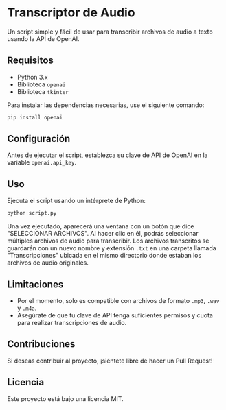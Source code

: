 
# Transcriptor de Audio

Un script simple y fácil de usar para transcribir archivos de audio a texto usando la API de OpenAI.

## Requisitos

- Python 3.x
- Biblioteca `openai`
- Biblioteca `tkinter`

Para instalar las dependencias necesarias, use el siguiente comando:

```bash
pip install openai
```

## Configuración

Antes de ejecutar el script, establezca su clave de API de OpenAI en la variable `openai.api_key`.

## Uso

Ejecuta el script usando un intérprete de Python:

```bash
python script.py
```

Una vez ejecutado, aparecerá una ventana con un botón que dice "SELECCIONAR ARCHIVOS". Al hacer clic en él, podrás seleccionar múltiples archivos de audio para transcribir. Los archivos transcritos se guardarán con un nuevo nombre y extensión `.txt` en una carpeta llamada "Transcripciones" ubicada en el mismo directorio donde estaban los archivos de audio originales.

## Limitaciones

- Por el momento, solo es compatible con archivos de formato `.mp3`, `.wav` y `.m4a`.
- Asegúrate de que tu clave de API tenga suficientes permisos y cuota para realizar transcripciones de audio.

## Contribuciones

Si deseas contribuir al proyecto, ¡siéntete libre de hacer un Pull Request!

## Licencia

Este proyecto está bajo una licencia MIT.
